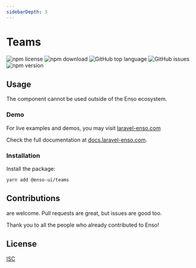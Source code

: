 ```yaml
---
sidebarDepth: 3
---
```


# Teams

![npm license](https://img.shields.io/npm/l/@enso-ui/teams.svg) 
![npm download](https://img.shields.io/npm/dm/@enso-ui/teams.svg) 
![GitHub top language](https://img.shields.io/github/languages/top/enso-ui/teams.svg) 
![GitHub issues](https://img.shields.io/github/issues/enso-ui/teams.svg) 
![npm version](https://img.shields.io/npm/v/@enso-ui/teams.svg) 

## Usage

The component cannot be used outside of the Enso ecosystem.

### Demo

For live examples and demos, you may visit [laravel-enso.com](https://www.laravel-enso.com)

Check the full documentation at  [docs.laravel-enso.com](https://docs.laravel-enso.com).

### Installation

Install the package:
```
yarn add @enso-ui/teams
```

## Contributions

are welcome. Pull requests are great, but issues are good too.

Thank you to all the people who already contributed to Enso!

## License

[ISC](https://opensource.org/licenses/ISC)
